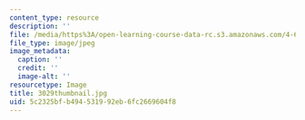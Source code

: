 ```yaml
---
content_type: resource
description: ''
file: /media/https%3A/open-learning-course-data-rc.s3.amazonaws.com/4-614-religious-architecture-and-islamic-cultures-fall-2002/5c2325bfb494531992eb6fc2669604f8_3029thumbnail.jpg
file_type: image/jpeg
image_metadata:
  caption: ''
  credit: ''
  image-alt: ''
resourcetype: Image
title: 3029thumbnail.jpg
uid: 5c2325bf-b494-5319-92eb-6fc2669604f8
---
```


